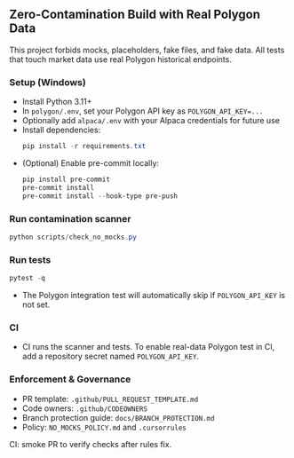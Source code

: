 ## Zero-Contamination Build with Real Polygon Data

This project forbids mocks, placeholders, fake files, and fake data. All tests that touch market data use real Polygon historical endpoints.

### Setup (Windows)
- Install Python 3.11+
- In `polygon/.env`, set your Polygon API key as `POLYGON_API_KEY=...`
- Optionally add `alpaca/.env` with your Alpaca credentials for future use
- Install dependencies:
  ```powershell
  pip install -r requirements.txt
  ```
- (Optional) Enable pre-commit locally:
  ```powershell
  pip install pre-commit
  pre-commit install
  pre-commit install --hook-type pre-push
  ```

### Run contamination scanner
```powershell
python scripts/check_no_mocks.py
```

### Run tests
```powershell
pytest -q
```
- The Polygon integration test will automatically skip if `POLYGON_API_KEY` is not set.

### CI
- CI runs the scanner and tests. To enable real-data Polygon test in CI, add a repository secret named `POLYGON_API_KEY`.

### Enforcement & Governance
- PR template: `.github/PULL_REQUEST_TEMPLATE.md`
- Code owners: `.github/CODEOWNERS`
- Branch protection guide: `docs/BRANCH_PROTECTION.md`
- Policy: `NO_MOCKS_POLICY.md` and `.cursorrules`


<!-- CI trigger: ensuring workflow runs to select required checks -->

CI: smoke PR to verify checks after rules fix.
